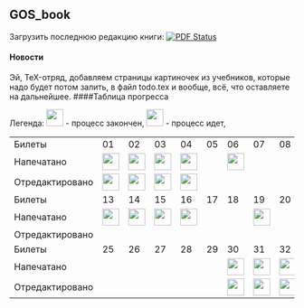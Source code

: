 ## GOS_book
Загрузить последнюю редакцию книги: [![PDF Status](https://www.sharelatex.com/github/repos/DidenkoAndre/GOS_book/builds/latest/badge.svg)](https://www.sharelatex.com/github/repos/DidenkoAndre/GOS_book/builds/d96ff2528367753de1b8e98a4ccf5df8096e78d7/raw/output.pdf)

#### Новости
Эй, TeX-отряд, добавляем страницы картиночек из учебников, которые надо будет потом залить, в файл todo.tex и вообще, всё, что оставляете на дальнейшее. 
####Таблица прогресса

Легенда: 
<img src="http://medyk.org/colors/87ff00.png" width="30" height="30" /> - процесс закончен,
<img src="http://medyk.org/colors/ffff00.png" width="30" height="30" /> - процесс идет,
<table>
	  <tr>
	    <td>Билеты</td>
	    <td>01</td>
	    <td>02</td>
	    <td>03</td>
	    <td>04</td>
	    <td>05</td>
	    <td>06</td>
	    <td>07</td>
	    <td>08</td>
	    <td>09</td>
	    <td>10</td>
	    <td>11</td>
	    <td>12</td>
  <tr>
    <td>Напечатано</td>
    <td><img src="http://medyk.org/colors/87ff00.png" width="30" height="30" /></td>
    <td><img src="http://medyk.org/colors/87ff00.png" width="30" height="30" /></td>
    <td><img src="http://medyk.org/colors/87ff00.png" width="30" height="30" /></td>
    <td><img src="http://medyk.org/colors/87ff00.png" width="30" height="30" /></td>
    <td></td>
    <td><img src="http://medyk.org/colors/87ff00.png" width="30" height="30" /></td>
    <td></td>
    <td></td>
    <td><img src="http://medyk.org/colors/87ff00.png" width="30" height="30" /> </td>
    <td></td>
    <td><img src="http://medyk.org/colors/87ff00.png" width="30" height="30" /> </td>
    <td><img src="http://medyk.org/colors/ffff00.png" width="30" height="30" /></td>
  </tr>
  <tr>
    <td>Отредактировано</td>
    <td><img src="http://medyk.org/colors/87ff00.png" width="30" height="30" /></td>
    <td><img src="http://medyk.org/colors/87ff00.png" width="30" height="30" /></td>
    <td><img src="http://medyk.org/colors/87ff00.png" width="30" height="30" /> </td>
    <td><img src="http://medyk.org/colors/87ff00.png" width="30" height="30" /> </td>
    <td></td>
    <td></td>
    <td></td>
    <td></td>
    <td><img src="http://medyk.org/colors/87ff00.png" width="30" height="30" /> </td>
    <td></td>
    <td><img src="http://medyk.org/colors/87ff00.png" width="30" height="30" /> </td>
    <td></td>
  </tr>
    <tr>
    <td>Билеты</td>
    <td>13</td>
    <td>14</td>
    <td>15</td>
    <td>16</td>
    <td>17</td>
    <td>18</td>
    <td>19</td>
    <td>20</td>
    <td>21</td>
    <td>22</td>
    <td>23</td>
    <td>24</td>
  </tr>
    <tr>
    <td>Напечатано</td>
    <td><img src="http://medyk.org/colors/ffff00.png" width="30" height="30" /></td>
    <td><img src="http://medyk.org/colors/ffff00.png" width="30" height="30" /></td>
    <td><img src="http://medyk.org/colors/ffff00.png" width="30" height="30" /> </td>
    <td><img src="http://medyk.org/colors/ffff00.png" width="30" height="30" /> </td>
    <td></td>
    <td></td>
    <td><img src="http://medyk.org/colors/ffff00.png" width="30" height="30" /></td>
    <td></td>
    <td></td>
    <td></td>
    <td></td>
    <td></td>
  </tr>
    <tr>
    <td>Отредактировано</td>
    <td></td>
    <td></td>
    <td></td>
    <td></td>
    <td></td>
    <td></td>
    <td></td>
    <td></td>
    <td></td>
    <td></td>
    <td></td>
    <td></td>
  </tr>
    <tr>
    <td>Билеты</td>
    <td>25</td>
    <td>26</td>
    <td>27</td>
    <td>28</td>
    <td>29</td>
    <td>30</td>
    <td>31</td>
    <td>32</td>
    <td>33</td>
    <td>34</td>
    <td>35</td>
    <td>36</td>
  </tr>
    <tr>
    <td>Напечатано</td>
    <td></td>
    <td></td>
    <td></td>
    <td></td>
    <td></td>
    <td><img src="http://medyk.org/colors/87ff00.png" width="30" height="30" /></td>
    <td><img src="http://medyk.org/colors/87ff00.png" width="30" height="30" /></td>
    <td><img src="http://medyk.org/colors/87ff00.png" width="30" height="30" /> </td>
    <td><img src="http://medyk.org/colors/87ff00.png" width="30" height="30" /></td>
    <td><img src="http://medyk.org/colors/87ff00.png" width="30" height="30" /></td>
    <td><img src="http://medyk.org/colors/87ff00.png" width="30" height="30" /></td>
    <td><img src="http://medyk.org/colors/87ff00.png" width="30" height="30" /></td>
  </tr>
      <tr>
    <td>Отредактировано</td>
    <td></td>
    <td></td>
    <td></td>
    <td></td>
    <td></td>
    <td><img src="http://medyk.org/colors/87ff00.png" width="30" height="30" /></td>
    <td><img src="http://medyk.org/colors/87ff00.png" width="30" height="30" /></td>
    <td><img src="http://medyk.org/colors/87ff00.png" width="30" height="30" /> </td>
    <td><img src="http://medyk.org/colors/87ff00.png" width="30" height="30" /></td>
    <td><img src="http://medyk.org/colors/87ff00.png" width="30" height="30" /> </td>
    <td><img src="http://medyk.org/colors/87ff00.png" width="30" height="30" /> </td>
    <td><img src="http://medyk.org/colors/87ff00.png" width="30" height="30" /> </td>
  </tr>
</table>


